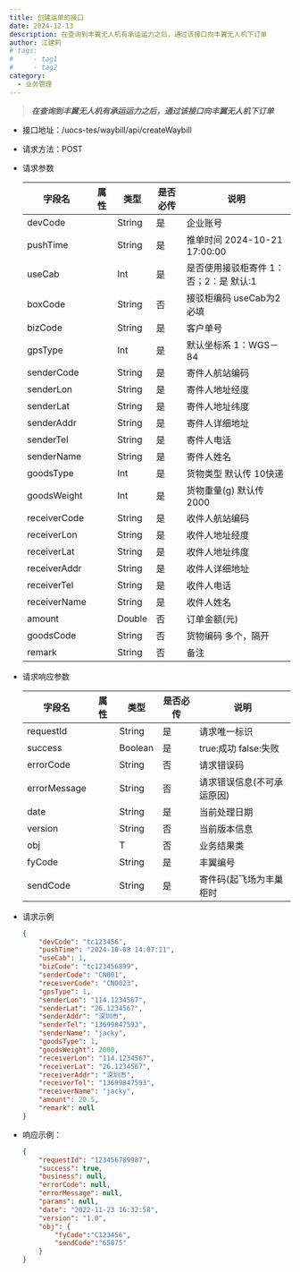 ```yaml
---
title: 创建运单的接口
date: 2024-12-13
description: 在查询到丰翼无人机有承运运力之后，通过该接口向丰翼无人机下订单
author: 江建莉
# tags:
#     - tag1
#     - tag2
category:
  - 业务管理
---
```


> ***在查询到丰翼无人机有承运运力之后，通过该接口向丰翼无人机下订单***

- 接口地址：/uocs-tes/waybill/api/createWaybill
- 请求方法：POST
- 请求参数

    | 字段名       | 属性 | 类型   | 是否必传 | 说明                                    |
    | ------------ | ---- | ------ | -------- | --------------------------------------- |
    | devCode      |      | String | 是       | 企业账号                                |
    | pushTime     |      | String | 是       | 推单时间 2024-10-21 17:00:00            |
    | useCab       |      | Int    | 是       | 是否使用接驳柜寄件 1：否；2：是  默认:1 |
    | boxCode      |      | String | 否       | 接驳柜编码 useCab为2 必填               |
    | bizCode      |      | String | 是       | 客户单号                                |
    | gpsType      |      | Int    | 是       | 默认坐标系 1：WGS－84                   |
    | senderCode   |      | String | 是       | 寄件人航站编码                          |
    | senderLon    |      | String | 是       | 寄件人地址经度                          |
    | senderLat    |      | String | 是       | 寄件人地址纬度                          |
    | senderAddr   |      | String | 是       | 寄件人详细地址                          |
    | senderTel    |      | String | 是       | 寄件人电话                              |
    | senderName   |      | String | 是       | 寄件人姓名                              |
    | goodsType    |      | Int    | 是       | 货物类型 默认传 10快递                  |
    | goodsWeight  |      | Int    | 是       | 货物重量(g) 默认传 2000                 |
    | receiverCode |      | String | 是       | 收件人航站编码                          |
    | receiverLon  |      | String | 是       | 收件人地址经度                          |
    | receiverLat  |      | String | 是       | 收件人地址纬度                          |
    | receiverAddr |      | String | 是       | 收件人详细地址                          |
    | receiverTel  |      | String | 是       | 收件人电话                              |
    | receiverName |      | String | 是       | 收件人姓名                              |
    | amount       |      | Double | 否       | 订单金额(元)                            |
    | goodsCode    |      | String | 否       | 货物编码 多个，隔开                     |
    | remark       |      | String | 否       | 备注                                    |

	
- 请求响应参数

    | 字段名       | 属性 | 类型    | 是否必传 | 说明                       |
    | ------------ | ---- | ------- | -------- | -------------------------- |
    | requestId    |      | String  | 是       | 请求唯一标识               |
    | success      |      | Boolean | 是       | true:成功 false:失败       |
    | errorCode    |      | String  | 否       | 请求错误码                 |
    | errorMessage |      | String  | 否       | 请求错误信息(不可承运原因) |
    | date         |      | String  | 是       | 当前处理日期               |
    | version      |      | String  | 否       | 当前版本信息               |
    | obj          |      | T       | 否       | 业务结果类                 |
    | fyCode       |      | String  | 是       | 丰翼编号                   |
    | sendCode     |      | String  | 是       | 寄件码(起飞场为丰巢柜时    |

		
- 请求示例
    ```json
    {
        "devCode": "tc123456",
        "pushTime": "2024-10-08 14:07:11",
        "useCab": 1,
        "bizCode": "tc123456899",
        "senderCode": "CN001",
        "receiverCode": "CN0023",
        "gpsType": 1,
        "senderLon": "114.1234567",
        "senderLat": "26.1234567",
        "senderAddr": "深圳市",
        "senderTel": "13699847593",
        "senderName": "jacky",
        "goodsType": 1,
        "goodsWeight": 2000,
        "receiverLon": "114.1234567",
        "receiverLat": "26.1234567",
        "receiverAddr": "深圳市",
        "receiverTel": "13699847593",
        "receiverName": "jacky",
        "amount": 20.5,
        "remark": null
	}
    ```
- 响应示例：
    ```json
    {
		"requestId": "123456789987",
		"success": true,
		"business": null,
		"errorCode": null,
		"errorMessage": null,
		"params": null,
		"date": "2022-11-23 16:32:58",
		"version": "1.0",
		"obj": {
			"fyCode":"C123456",
			"sendCode":"65875"
		}
	}
    ```